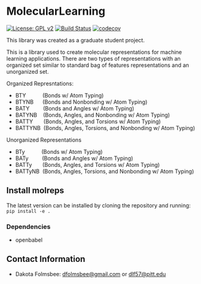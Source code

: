 # MolecularLearning
[![License: GPL v2](https://img.shields.io/badge/License-GPL%20v2-blue.svg)](https://www.gnu.org/licenses/old-licenses/gpl-2.0.en.html)
[![Build Status](https://travis-ci.org/dlf57/MolecularLearning.svg?branch=master)](https://travis-ci.org/dlf57/MolecularLearning)
[![codecov](https://codecov.io/gh/dlf57/MolecularLearning/branch/master/graph/badge.svg)](https://codecov.io/gh/dlf57/MolecularLearning)

This library was created as a graduate student project.

This is a library used to create molecular representations for machine learning applications. There are two types of representations with an organized set similar to standard bag of features representations and an unorganized set.

Organized Represntations:
 - BTY &nbsp;&nbsp;&nbsp;&nbsp;&nbsp;&nbsp;&nbsp;&nbsp;&nbsp;&nbsp;(Bonds w/ Atom Typing)
 - BTYNB &nbsp;&nbsp;&nbsp;&nbsp;&nbsp;(Bonds and Nonbonding w/ Atom Typing)
 - BATY &nbsp;&nbsp;&nbsp;&nbsp;&nbsp;&nbsp;&nbsp;&nbsp;(Bonds and Angles w/ Atom Typing)
 - BATYNB &nbsp;&nbsp;&nbsp;(Bonds, Angles, and Nonbonding w/ Atom Typing)
 - BATTY &nbsp;&nbsp;&nbsp;&nbsp;&nbsp;&nbsp;(Bonds, Angles, and Torsions w/ Atom Typing)
 - BATTYNB &nbsp;(Bonds, Angles, Torsions, and Nonbonding w/ Atom Typing)


Unorganized Representations
 - BTy &nbsp;&nbsp;&nbsp;&nbsp;&nbsp;&nbsp;&nbsp;&nbsp;&nbsp;&nbsp;(Bonds w/ Atom Typing)
 - BATy &nbsp;&nbsp;&nbsp;&nbsp;&nbsp;&nbsp;&nbsp;&nbsp;(Bonds and Angles w/ Atom Typing)
 - BATTy &nbsp;&nbsp;&nbsp;&nbsp;&nbsp;&nbsp;(Bonds, Angles, and Torsions w/ Atom Typing)
 - BATTyNB &nbsp;(Bonds, Angles, Torsions, and Nonbonding w/ Atom Typing)

## Install molreps 
The latest version can be installed by cloning the repository and running:  
```pip install -e .```

### Dependencies
 - openbabel 

## Contact Information
 - Dakota Folmsbee: dfolmsbee@gmail.com or dlf57@pitt.edu
